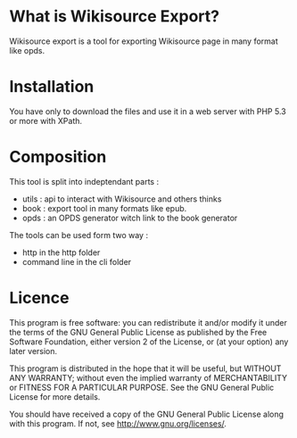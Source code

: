What is Wikisource Export?
==========================

Wikisource export is a tool for exporting Wikisource page in many format like opds.

Installation
============

You have only to download the files and use it in a web server with PHP 5.3 or more with XPath.

Composition
===========

This tool is split into indeptendant parts :
* utils : api to interact with Wikisource and others thinks
* book : export tool in many formats like epub.
* opds : an OPDS generator witch link to the book generator

The tools can be used form two way :
* http in the http folder
* command line in the cli folder

Licence
=======

This program is free software: you can redistribute it and/or modify it under the terms of the GNU General Public License as published by the Free Software Foundation, either version 2 of the License, or (at your option) any later version.

This program is distributed in the hope that it will be useful, but WITHOUT ANY WARRANTY; without even the implied warranty of MERCHANTABILITY or FITNESS FOR A PARTICULAR PURPOSE.  See the GNU General Public License for more details.

You should have received a copy of the GNU General Public License along with this program. If not, see <http://www.gnu.org/licenses/>.

